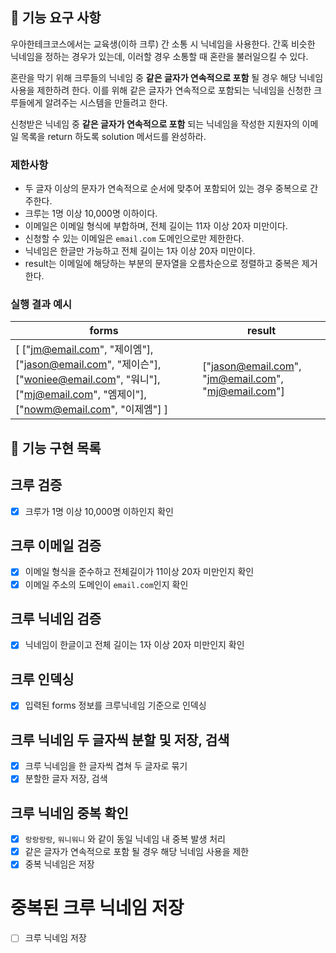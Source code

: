 ## 🚀 기능 요구 사항

우아한테크코스에서는 교육생(이하 크루) 간 소통 시 닉네임을 사용한다. 간혹 비슷한 닉네임을 정하는 경우가 있는데, 이러할 경우 소통할 때 혼란을 불러일으킬 수 있다.

혼란을 막기 위해 크루들의 닉네임 중 **같은 글자가 연속적으로 포함** 될 경우 해당 닉네임 사용을 제한하려 한다. 이를 위해 같은 글자가 연속적으로 포함되는 닉네임을 신청한 크루들에게 알려주는 시스템을 만들려고 한다.


신청받은 닉네임 중 **같은 글자가 연속적으로 포함** 되는 닉네임을 작성한 지원자의 이메일 목록을 return 하도록 solution 메서드를 완성하라.

### 제한사항

- 두 글자 이상의 문자가 연속적으로 순서에 맞추어 포함되어 있는 경우 중복으로 간주한다.
- 크루는 1명 이상 10,000명 이하이다.
- 이메일은 이메일 형식에 부합하며, 전체 길이는 11자 이상 20자 미만이다.
- 신청할 수 있는 이메일은 `email.com` 도메인으로만 제한한다.
- 닉네임은 한글만 가능하고 전체 길이는 1자 이상 20자 미만이다.
- result는 이메일에 해당하는 부분의 문자열을 오름차순으로 정렬하고 중복은 제거한다.

### 실행 결과 예시

| forms | result |
| --- | --- |
| [ ["jm@email.com", "제이엠"], ["jason@email.com", "제이슨"], ["woniee@email.com", "워니"], ["mj@email.com", "엠제이"], ["nowm@email.com", "이제엠"] ] | ["jason@email.com", "jm@email.com", "mj@email.com"] |

## 🚧 기능 구현 목록
## 크루 검증
- [x] 크루가 1명 이상 10,000명 이하인지 확인

## 크루 이메일 검증
- [x] 이메일 형식을 준수하고 전체길이가 11이상 20자 미만인지 확인
- [x] 이메일 주소의 도메인이 `email.com`인지 확인

## 크루 닉네임 검증
- [x] 닉네임이 한글이고 전체 길이는 1자 이상 20자 미만인지 확인

## 크루 인덱싱
- [x] 입력된 forms 정보를 크루닉네임 기준으로 인덱싱

## 크루 닉네임 두 글자씩 분할 및 저장, 검색
- [x] 크루 닉네임을 한 글자씩 겹쳐 두 글자로 묶기
- [x] 분할한 글자 저장, 검색

## 크루 닉네임 중복 확인
- [x] `랑랑랑랑`, `워니워니` 와 같이 동일 닉네임 내 중복 발생 처리
- [x] 같은 글자가 연속적으로 포함 될 경우 해당 닉네임 사용을 제한
- [x] 중복 닉네임은 저장

# 중복된 크루 닉네임 저장
- [ ] 크루 닉네임 저장